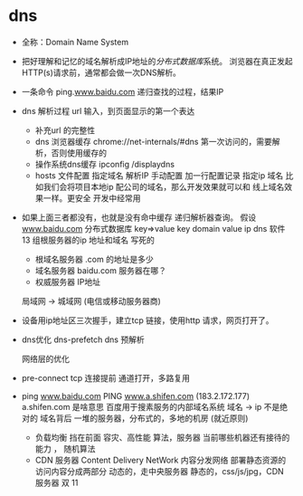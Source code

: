 # dns

- 全称：Domain Name System
- 把好理解和记忆的域名解析成IP地址的*分布式数据库*系统。
    浏览器在真正发起HTTP(s)请求前，通常都会做一次DNS解析。
- 一条命令
    ping.www.baidu.com  递归查找的过程，结果IP

- dns 解析过程
    url 输入，到页面显示的第一个表达
    - 补充url 的完整性
    - dns 浏览器缓存
        chrome://net-internals/#dns
        第一次访问的，需要解析，否则使用缓存的
    - 操作系统dns缓存
        ipconfig /displaydns
    - hosts 文件配置
        指定域名 解析IP 手动配置
        加一行配置记录 指定ip  域名
        比如我们会将项目本地ip 配公司的域名，那么开发效果就可以和
        线上域名效果一样。更安全
        开发中经常用

- 如果上面三者都没有，也就是没有命中缓存
    递归解析器查询。
    假设 www.baidu.com
    分布式数据库 key=>value  key domain value ip
    dns 软件  13 组根服务器的ip 地址和域名
    写死的
    - 根域名服务器
        .com 的地址是多少
    - 域名服务器
        baidu.com 服务器在哪？
    - 权威服务器
        IP地址

    局域网 -> 城域网 (电信或移动服务器商)

- 设备用ip地址区三次握手，建立tcp 链接，使用http 请求，网页打开了。

- dns优化
    dns-prefetch dns 预解析
    <link rel="dns-prefetch" href="https://www.baidu.com">
    网络层的优化

- pre-connect
    tcp 连接提前 通道打开，多路复用
    <link data-n-head="ssr" rel="preconnect" href="//unpkg.byted-static.com/" crossorigin="anonymous">

- ping www.baidu.com
PING www.a.shifen.com (183.2.172.177)
    a.shifen.com 是啥意思
    百度用于搜素服务的内部域名系统
    域名 -> ip 不是绝对的
    域名背后 一堆的服务器，分布式的，多地的机房 (就近原则)
    - 负载均衡
        挡在前面
        容灾、高性能
        算法，服务器
        当前哪些机器还有接待的能力 ， 随机算法
    - CDN 服务器
        Content Delivery NetWork
        内容分发网络
        部署静态资源的 
        访问内容分成两部分
        动态的，走中央服务器
        静态的，css/js/jpg，CDN 服务器
            双 11 
    

